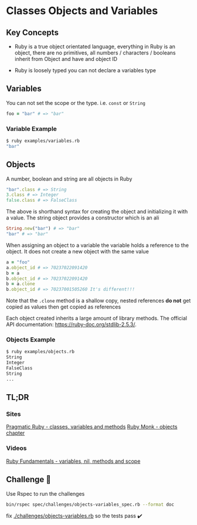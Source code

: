 # Classes Objects and Variables

## Key Concepts

- Ruby is a true object orientated language, everything in Ruby is an object, there are no primitives, all numbers / characters / booleans inherit from Object and have and object ID

- Ruby is loosely typed you can not declare a variables type

## Variables

You can not set the scope or the type.  i.e. `const` or `String`

```ruby
foo = "bar" # => "bar"
```

### Variable Example

```bash
$ ruby examples/variables.rb
"bar"
```

## Objects

A number, boolean and string are all objects in Ruby

```ruby
"bar".class # => String
3.class # => Integer
false.class # => FalseClass
```

The above is shorthand syntax for creating the object and initializing it with a value.  The string object provides a constructor which is an ali

```ruby
String.new("bar") # => "bar"
"bar" # => "bar"
```

When assigning an object to a variable the variable holds a reference to the object.  It does not create a new object with the same value

```ruby
a = "foo"
a.object_id # => 70237022091420
b = a
b.object_id # => 70237022091420
b = a.clone
b.object_id # => 70237001505260 It's different!!!
```

Note that the `.clone` method is a shallow copy, nested references **do not** get copied as values then get copied as references

Each object created inherits a large amount of library methods.  The official API documentation: <https://ruby-doc.org/stdlib-2.5.3/>.

### Objects Example

```bash
$ ruby examples/objects.rb
String
Integer
FalseClass
String
...
```

## TL;DR

### Sites

[Pragmatic Ruby - classes, variables and methods](http://ruby-doc.com/docs/ProgrammingRuby/html/tut_classes.html)
[Ruby Monk - objects chapter](https://rubymonk.com/learning/books/1-ruby-primer/chapters/6-objects)

### Videos

[Ruby Fundamentals - variables, nil, methods and scope](https://app.pluralsight.com/player?course=ruby-fundamentals&author=alex-korban&name=ruby-fundamentals-module1&clip=5&mode=live)

## Challenge 🎠

Use Rspec to run the challenges

```bash
bin/rspec spec/challenges/objects-variables_spec.rb --format doc
```

fix [./challenges/objects-variables.rb](./challenges/object-variables.rb) so the tests pass ✔️